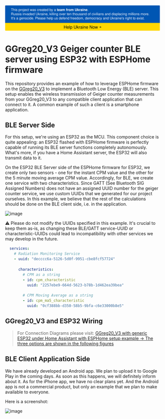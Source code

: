 [![Stand With Ukraine](https://raw.githubusercontent.com/vshymanskyy/StandWithUkraine/main/banner-direct-team.svg)](https://stand-with-ukraine.pp.ua)

# GGreg20_V3 Geiger counter BLE server using ESP32 with ESPHome firmware 

This repository provides an example of how to leverage ESPHome firmware on the [GGreg20_V3](https://iot-devices.com.ua/en/product/ggreg20_v3-ionizing-radiation-detector-with-geiger-tube-sbm-20/) to implement a Bluetooth Low Energy (BLE) server. This setup enables the wireless transmission of Geiger counter measurements from your GGreg20_V3 to any compatible client application that can connect to it. A common example of such a client is a smartphone application.

## BLE Server Side
For this setup, we're using an ESP32 as the MCU. This component choice is quite appealing: an ESP32 flashed with ESPHome firmware is perfectly capable of running its BLE server functions completely autonomously. What's more, if you have a Home Assistant server, the ESP32 will also transmit data to it.

On the ESP32 BLE Server side of the ESPHome firmware for ESP32, we create only two sensors - one for the instant CPM value and the other for the 5 minute moving average CPM value. Accordingly, for BLE, we create one service with two characteristics. Since GATT (See Bluetooth SIG Assigned Numbers) does not have an assigned UUID number for the geiger counter service, we use custom UUIDs that we generated for our project ourselves.
In this example, we believe that the rest of the calculations should be done on the BLE client side, i.e. in the application. 


![image](https://github.com/user-attachments/assets/175fc242-507c-4678-b0d4-040ed92edbd4)

⚠️ Please do not modify the UUIDs specified in this example. It's crucial to keep them as-is, as changing these BLE/GATT service-UUID or characteristic-UUIDs could lead to incompatibility with other services we may develop in the future.
```YAML
  services:
    # Radiation Monitoring Service
    - uuid: "decccc6a-5126-5d0f-9951-cbe8fcf57724"

      characteristics:
        # CPM as a string
        - id: cpm_characteristic
          uuid: "2257ebe9-664d-5623-b78b-1d462ea39bea"
            
        # CPM Moving Average as a string
        - id: cpm_ma5_characteristic
          uuid: "0cf388bb-d350-58b5-9bfa-c6e33000b8e5"
```
## GGreg20_V3 and ESP32 Wiring
> For Connection Diagrams please visit: [GGreg20_V3 with generic ESP32 under Home Assistant with ESPHome setup example -> The three options are shown in the following figures](https://github.com/iotdevicesdev/GGreg20_V3-ESP32-HomeAssistant-ESPHome/tree/main#the-three-options-are-shown-in-the-following-figures)

## BLE Client Application Side 
We have already developed an Android app. We plan to upload it to Google Play in the coming days. As soon as this happens, we will definitely inform about it. As for the iPhone app, we have no clear plans yet. And the Android app is not a commercial product, but only an example that we plan to make available to everyone.

Here is a screenshot:

![image](https://github.com/user-attachments/assets/f332fd33-6982-4d9f-9554-24711a82e6de)


